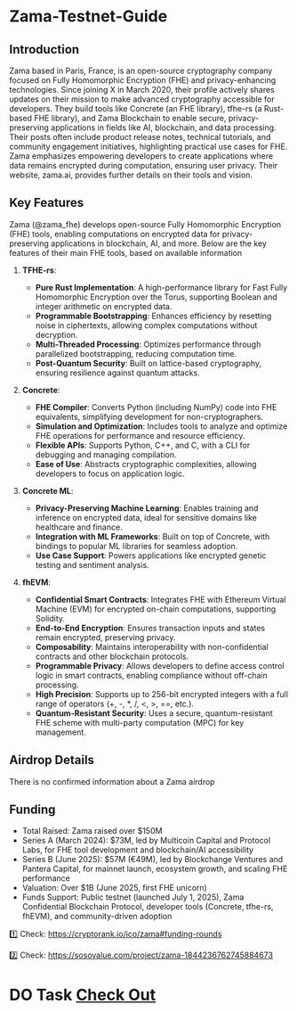 # Zama-Testnet-Guide

## Introduction
Zama based in Paris, France, is an open-source cryptography company focused on Fully Homomorphic Encryption (FHE) and privacy-enhancing technologies. Since joining X in March 2020, their profile actively shares updates on their mission to make advanced cryptography accessible for developers. They build tools like Concrete (an FHE library), tfhe-rs (a Rust-based FHE library), and Zama Blockchain to enable secure, privacy-preserving applications in fields like AI, blockchain, and data processing. Their posts often include product release notes, technical tutorials, and community engagement initiatives, highlighting practical use cases for FHE. Zama emphasizes empowering developers to create applications where data remains encrypted during computation, ensuring user privacy. Their website, zama.ai, provides further details on their tools and vision.

## Key Features
Zama (@zama_fhe) develops open-source Fully Homomorphic Encryption (FHE) tools, enabling computations on encrypted data for privacy-preserving applications in blockchain, AI, and more. Below are the key features of their main FHE tools, based on available information

1. **TFHE-rs**:
   - **Pure Rust Implementation**: A high-performance library for Fast Fully Homomorphic Encryption over the Torus, supporting Boolean and integer arithmetic on encrypted data.
   - **Programmable Bootstrapping**: Enhances efficiency by resetting noise in ciphertexts, allowing complex computations without decryption.
   - **Multi-Threaded Processing**: Optimizes performance through parallelized bootstrapping, reducing computation time.
   - **Post-Quantum Security**: Built on lattice-based cryptography, ensuring resilience against quantum attacks.

2. **Concrete**:
   - **FHE Compiler**: Converts Python (including NumPy) code into FHE equivalents, simplifying development for non-cryptographers.
   - **Simulation and Optimization**: Includes tools to analyze and optimize FHE operations for performance and resource efficiency.
   - **Flexible APIs**: Supports Python, C++, and C, with a CLI for debugging and managing compilation.
   - **Ease of Use**: Abstracts cryptographic complexities, allowing developers to focus on application logic.

3. **Concrete ML**:
   - **Privacy-Preserving Machine Learning**: Enables training and inference on encrypted data, ideal for sensitive domains like healthcare and finance.
   - **Integration with ML Frameworks**: Built on top of Concrete, with bindings to popular ML libraries for seamless adoption.
   - **Use Case Support**: Powers applications like encrypted genetic testing and sentiment analysis.

4. **fhEVM**:
   - **Confidential Smart Contracts**: Integrates FHE with Ethereum Virtual Machine (EVM) for encrypted on-chain computations, supporting Solidity.
   - **End-to-End Encryption**: Ensures transaction inputs and states remain encrypted, preserving privacy.
   - **Composability**: Maintains interoperability with non-confidential contracts and other blockchain protocols.
   - **Programmable Privacy**: Allows developers to define access control logic in smart contracts, enabling compliance without off-chain processing.
   - **High Precision**: Supports up to 256-bit encrypted integers with a full range of operators (+, -, *, /, <, >, ==, etc.).
   - **Quantum-Resistant Security**: Uses a secure, quantum-resistant FHE scheme with multi-party computation (MPC) for key management.

## Airdrop Details
There is no confirmed information about a Zama airdrop

## Funding
- Total Raised: Zama raised over $150M
- Series A (March 2024): $73M, led by Multicoin Capital and Protocol Labs, for FHE tool development and blockchain/AI accessibility
- Series B (June 2025): $57M (€49M), led by Blockchange Ventures and Pantera Capital, for mainnet launch, ecosystem growth, and scaling FHE performance
- Valuation: Over $1B (June 2025, first FHE unicorn)
- Funds Support: Public testnet (launched July 1, 2025), Zama Confidential Blockchain Protocol, developer tools (Concrete, tfhe-rs, fhEVM), and community-driven adoption


1️⃣ Check: https://cryptorank.io/ico/zama#funding-rounds

2️⃣ Check: https://sosovalue.com/project/zama-1844236762745884673

# DO Task [Check Out](Developer-Program.md)

